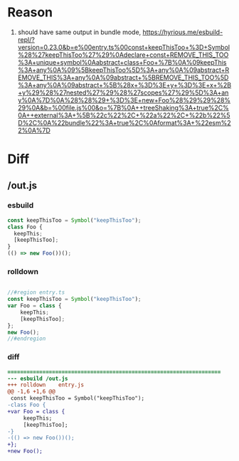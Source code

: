 # Reason
1. should have same output in bundle mode, https://hyrious.me/esbuild-repl/?version=0.23.0&b=e%00entry.ts%00const+keepThisToo+%3D+Symbol%28%27keepThisToo%27%29%0Adeclare+const+REMOVE_THIS_TOO%3A+unique+symbol%0Aabstract+class+Foo+%7B%0A%09keepThis%3A+any%0A%09%5BkeepThisToo%5D%3A+any%0A%09abstract+REMOVE_THIS%3A+any%0A%09abstract+%5BREMOVE_THIS_TOO%5D%3A+any%0A%09abstract+%5B%28x+%3D%3E+y+%3D%3E+x+%2B+y%29%28%27nested%27%29%28%27scopes%27%29%5D%3A+any%0A%7D%0A%28%28%29+%3D%3E+new+Foo%28%29%29%28%29%0A&b=%00file.js%00&o=%7B%0A++treeShaking%3A+true%2C%0A++external%3A+%5B%22c%22%2C+%22a%22%2C+%22b%22%5D%2C%0A%22bundle%22%3A+true%2C%0Aformat%3A+%22esm%22%0A%7D
# Diff
## /out.js
### esbuild
```js
const keepThisToo = Symbol("keepThisToo");
class Foo {
  keepThis;
  [keepThisToo];
}
(() => new Foo())();
```
### rolldown
```js

//#region entry.ts
const keepThisToo = Symbol("keepThisToo");
var Foo = class {
	keepThis;
	[keepThisToo];
};
new Foo();
//#endregion

```
### diff
```diff
===================================================================
--- esbuild	/out.js
+++ rolldown	entry.js
@@ -1,6 +1,6 @@
 const keepThisToo = Symbol("keepThisToo");
-class Foo {
+var Foo = class {
     keepThis;
     [keepThisToo];
-}
-(() => new Foo())();
+};
+new Foo();

```